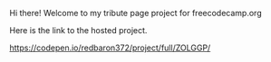 Hi there! Welcome to my tribute page project for freecodecamp.org

Here is the link to the hosted project.

https://codepen.io/redbaron372/project/full/ZOLGGP/
